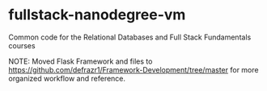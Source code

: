 fullstack-nanodegree-vm
=============

Common code for the Relational Databases and Full Stack Fundamentals courses


NOTE: Moved Flask Framework and files to https://github.com/defrazr1/Framework-Development/tree/master for more organized workflow and reference.
